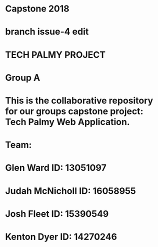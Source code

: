 # Capstone 2018

# branch issue-4 edit

# TECH PALMY PROJECT

# Group A


# This is the collaborative repository for our groups capstone project: Tech Palmy Web Application.


# Team:

# Glen Ward		    ID: 13051097
# Judah McNicholl	ID: 16058955
# Josh Fleet		  ID: 15390549
# Kenton Dyer		  ID: 14270246

####

